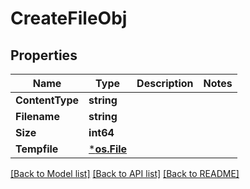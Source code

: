 # CreateFileObj

## Properties

Name | Type | Description | Notes
------------ | ------------- | ------------- | -------------
**ContentType** | **string** |  | 
**Filename** | **string** |  | 
**Size** | **int64** |  | 
**Tempfile** | [***os.File**](*os.File.md) |  | 

[[Back to Model list]](../README.md#documentation-for-models) [[Back to API list]](../README.md#documentation-for-api-endpoints) [[Back to README]](../README.md)


